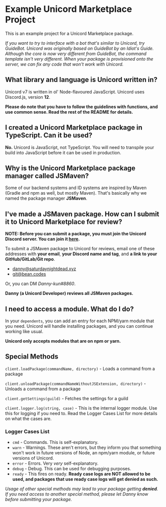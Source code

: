 Example Unicord Marketplace Project
===
This is an example project for a Unicord Marketplace package.

*If you want to try to interface with a bot that's similar to Unicord, try GuideBot.
Unicord was originally based on GuideBot by an Idiot's Guide. Although the core is
now very different from GuideBot, the command template isn't very different. When your
package is provisioned onto the server, we can fix any code that won't work with Unicord.*

## What library and language is Unicord written in?
Unicord v7 is written in ol' Node-flavoured JavaScript. Unicord uses Discord.js, version **12**.

**Please do note that you have to follow the guidelines with functions, and use common sense.
Read the rest of the README for details.**

## I created a Unicord Marketplace package in TypeScript. Can it be used?
**No.** Unicord is JavaScript, not TypeScript. You will need to transpile your build into JavaScript 
before it can be used in production.

## Why is the Unicord Marketplace package manager called JSMaven?
Some of our backend systems and ID systems are inspired by Maven (Gradle and npm as well, but mostly Maven).
That's basically why we named the package manager **JSMaven**.

## I've made a JSMaven package. How can I submit it to Unicord Marketplace for review?

**NOTE: Before you can submit a package, you must join the Unicord Discord server. You can join it [here](https://discord.gg/ZCZuHjk).**

To submit a JSMaven package to Unicord for reviews, email one of these addresses with
**your email**, **your Discord name and tag**, and **a link to your GitHub/GitLab/Git repo**.

- [danny@saturdaynightdead.xyz](mailto:danny@saturdaynightdead.xyz)
- [git@bean.codes](mailto:git@bean.codes)

Or, you can DM *Danny-kun#8860*.

**Danny (a Unicord Developer) reviews all JSMaven packages.**

## I need to access a module. What do I do?
In your ``dependents``, you can add an entry for each NPM/yarn module that you need.
Unicord will handle installing packages, and you can continue working like usual.

**Unicord only accepts modules that are on npm or yarn.**

## Special Methods
``client.loadPackage(commandName, directory)`` - Loads a command from a package

``client.unloadPackage(commandNameWithoutJSExtension, directory)`` - Unloads a command from a package

``client.getSettings(guild)`` - Fetches the settings for a guild

``client.logger.log(string, case)`` - This is the internal logger module. Use this for logging if you need to. Read the Logger Cases List for more details on what the cases are.

### Logger Cases List

- ``cmd`` - Commands. This is self-explanatory.
- ``warn`` - Warnings. These aren't errors, but they inform you that something won't work in future versions of Node, an npm/yarn module, or future versions of Unicord.
- ``error`` - Errors. Very *very* self-explanatory.
- ``debug`` - Debug. This can be used for debugging purposes.
- ``ready`` - This fires on ready. **Ready case logs are NOT allowed to be used, and packages that use ready case logs will get denied as such.**


*Usage of other special methods may lead to your package getting __denied__.
If you need access to another special method, please let Danny know before submitting your package.*
